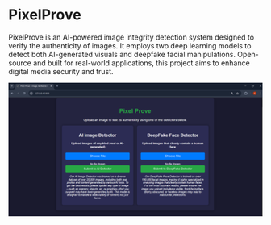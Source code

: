# PixelProve
PixelProve is an AI-powered image integrity detection system designed to verify the authenticity of images. It employs two deep learning models to detect both AI-generated visuals and deepfake facial manipulations. Open-source and built for real-world applications, this project aims to enhance digital media security and trust.

![Interface Screenshot](https://github.com/PeterSamir30/PixelProve/blob/main/Test_Images/interface.png)
